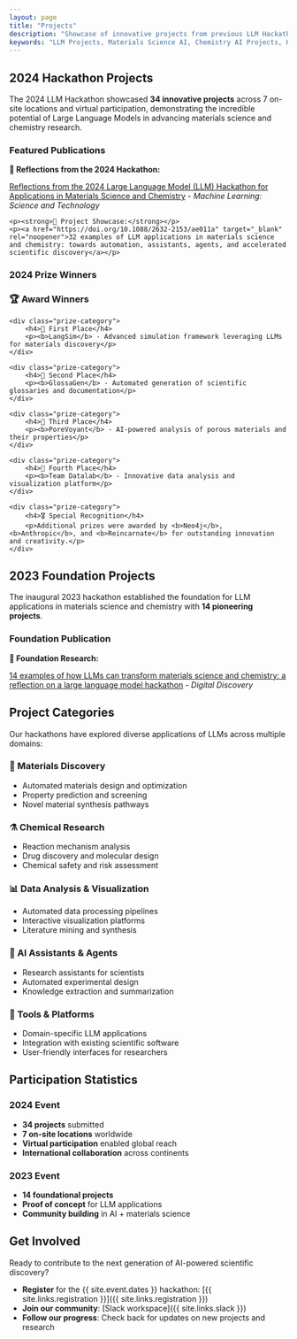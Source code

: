 ```yaml
---
layout: page
title: "Projects"
description: "Showcase of innovative projects from previous LLM Hackathons in materials science and chemistry."
keywords: "LLM Projects, Materials Science AI, Chemistry AI Projects, Hackathon Results"
---
```


## 2024 Hackathon Projects

The 2024 LLM Hackathon showcased **34 innovative projects** across 7 on-site locations and virtual participation, demonstrating the incredible potential of Large Language Models in advancing materials science and chemistry research.

### Featured Publications

<div class="paper-links">
    <p><strong>📄 Reflections from the 2024 Hackathon:</strong></p>
    <p><a href="https://arxiv.org/abs/2411.15221" target="_blank" rel="noopener">Reflections from the 2024 Large Language Model (LLM) Hackathon for Applications in Materials Science and Chemistry</a> - <em>Machine Learning: Science and Technology</em></p>
    
    <p><strong>📄 Project Showcase:</strong></p>
    <p><a href="https://doi.org/10.1088/2632-2153/ae011a" target="_blank" rel="noopener">32 examples of LLM applications in materials science and chemistry: towards automation, assistants, agents, and accelerated scientific discovery</a></p>
</div>

### 2024 Prize Winners

<div class="winner-section">
    <h3>🏆 Award Winners</h3>
    
    <div class="prize-category">
        <h4>🥇 First Place</h4>
        <p><b>LangSim</b> - Advanced simulation framework leveraging LLMs for materials discovery</p>
    </div>
    
    <div class="prize-category">
        <h4>🥈 Second Place</h4>
        <p><b>GlossaGen</b> - Automated generation of scientific glossaries and documentation</p>
    </div>
    
    <div class="prize-category">
        <h4>🥉 Third Place</h4>
        <p><b>PoreVoyant</b> - AI-powered analysis of porous materials and their properties</p>
    </div>
    
    <div class="prize-category">
        <h4>🏅 Fourth Place</h4>
        <p><b>Team Datalab</b> - Innovative data analysis and visualization platform</p>
    </div>
    
    <div class="prize-category">
        <h4>🎖️ Special Recognition</h4>
        <p>Additional prizes were awarded by <b>Neo4j</b>, <b>Anthropic</b>, and <b>Reincarnate</b> for outstanding innovation and creativity.</p>
    </div>
</div>

## 2023 Foundation Projects

The inaugural 2023 hackathon established the foundation for LLM applications in materials science and chemistry with **14 pioneering projects**.

### Foundation Publication

<div class="paper-links">
    <p><strong>📄 Foundation Research:</strong></p>
    <p><a href="https://doi.org/10.1039/D3DD00113J" target="_blank" rel="noopener">14 examples of how LLMs can transform materials science and chemistry: a reflection on a large language model hackathon</a> - <em>Digital Discovery</em></p>
</div>

## Project Categories

Our hackathons have explored diverse applications of LLMs across multiple domains:

### 🔬 Materials Discovery

- Automated materials design and optimization
- Property prediction and screening
- Novel material synthesis pathways

### ⚗️ Chemical Research

- Reaction mechanism analysis
- Drug discovery and molecular design
- Chemical safety and risk assessment

### 📊 Data Analysis & Visualization

- Automated data processing pipelines
- Interactive visualization platforms
- Literature mining and synthesis

### 🤖 AI Assistants & Agents

- Research assistants for scientists
- Automated experimental design
- Knowledge extraction and summarization

### 🔧 Tools & Platforms

- Domain-specific LLM applications
- Integration with existing scientific software
- User-friendly interfaces for researchers

## Participation Statistics

### 2024 Event

- **34 projects** submitted
- **7 on-site locations** worldwide
- **Virtual participation** enabled global reach
- **International collaboration** across continents

### 2023 Event

- **14 foundational projects**
- **Proof of concept** for LLM applications
- **Community building** in AI + materials science

## Get Involved

Ready to contribute to the next generation of AI-powered scientific discovery?

- **Register** for the {{ site.event.dates }} hackathon: [{{ site.links.registration }}]({{ site.links.registration }})
- **Join our community**: [Slack workspace]({{ site.links.slack }})
- **Follow our progress**: Check back for updates on new projects and research
